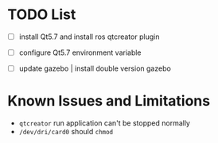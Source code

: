 # TODO List
- [ ] install Qt5.7 and install ros qtcreator plugin
- [ ] configure Qt5.7 environment variable
- [ ] update gazebo | install double version gazebo


# Known Issues and Limitations
- `qtcreator` run application can't be stopped normally
- `/dev/dri/card0` should `chmod`
